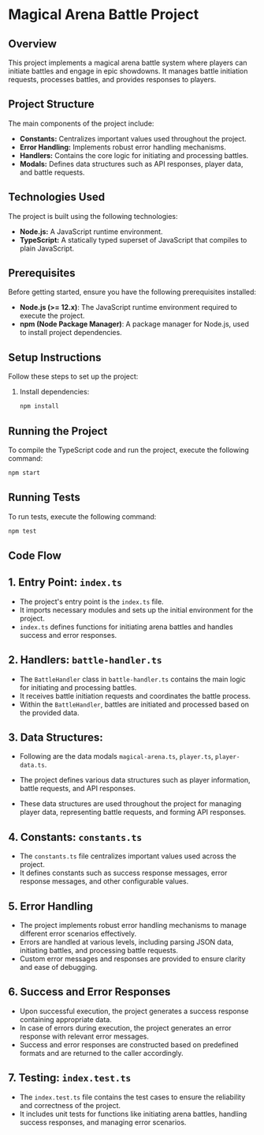 # Magical Arena Battle Project

## Overview

This project implements a magical arena battle system where players can initiate battles and engage in epic showdowns. It manages battle initiation requests, processes battles, and provides responses to players.

## Project Structure

The main components of the project include:

-   **Constants:** Centralizes important values used throughout the project.
-   **Error Handling:** Implements robust error handling mechanisms.
-   **Handlers:** Contains the core logic for initiating and processing battles.
-   **Modals:** Defines data structures such as API responses, player data, and battle requests.

## Technologies Used

The project is built using the following technologies:

-   **Node.js:** A JavaScript runtime environment.
-   **TypeScript:** A statically typed superset of JavaScript that compiles to plain JavaScript.

## Prerequisites

Before getting started, ensure you have the following prerequisites installed:

-   **Node.js (>= 12.x)**: The JavaScript runtime environment required to execute the project.
-   **npm (Node Package Manager)**: A package manager for Node.js, used to install project dependencies.

## Setup Instructions

Follow these steps to set up the project:

1. Install dependencies:

    ```bash
    npm install
    ```

## Running the Project

To compile the TypeScript code and run the project, execute the following command:

```bash
npm start
```

## Running Tests

To run tests, execute the following command:

```bash
npm test
```

## Code Flow

## 1. Entry Point: `index.ts`

-   The project's entry point is the `index.ts` file.
-   It imports necessary modules and sets up the initial environment for the project.
-   `index.ts` defines functions for initiating arena battles and handles success and error responses.

## 2. Handlers: `battle-handler.ts`

-   The `BattleHandler` class in `battle-handler.ts` contains the main logic for initiating and processing battles.
-   It receives battle initiation requests and coordinates the battle process.
-   Within the `BattleHandler`, battles are initiated and processed based on the provided data.

## 3. Data Structures:

-   Following are the data modals `magical-arena.ts`, `player.ts`, `player-data.ts`.

-   The project defines various data structures such as player information, battle requests, and API responses.
-   These data structures are used throughout the project for managing player data, representing battle requests, and forming API responses.

## 4. Constants: `constants.ts`

-   The `constants.ts` file centralizes important values used across the project.
-   It defines constants such as success response messages, error response messages, and other configurable values.

## 5. Error Handling

-   The project implements robust error handling mechanisms to manage different error scenarios effectively.
-   Errors are handled at various levels, including parsing JSON data, initiating battles, and processing battle requests.
-   Custom error messages and responses are provided to ensure clarity and ease of debugging.

## 6. Success and Error Responses

-   Upon successful execution, the project generates a success response containing appropriate data.
-   In case of errors during execution, the project generates an error response with relevant error messages.
-   Success and error responses are constructed based on predefined formats and are returned to the caller accordingly.

## 7. Testing: `index.test.ts`

-   The `index.test.ts` file contains the test cases to ensure the reliability and correctness of the project.
-   It includes unit tests for functions like initiating arena battles, handling success responses, and managing error scenarios.
